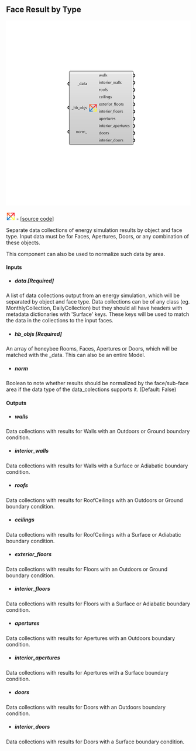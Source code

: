 ## Face Result by Type

![](../../images/components/Face_Result_by_Type.png)

![](../../images/icons/Face_Result_by_Type.png) - [[source code]](https://github.com/ladybug-tools/honeybee-grasshopper-energy/blob/master/honeybee_grasshopper_energy/src//HB%20Face%20Result%20by%20Type.py)


Separate data collections of energy simulation results by object and face type. Input data must be for Faces, Apertures, Doors, or any combination of these objects. 

This component can also be used to normalize such data by area. 



#### Inputs
* ##### data [Required]
A list of data collections output from an energy simulation, which will be separated by object and face type. Data collections can be of any class (eg. MonthlyCollection, DailyCollection) but they should all have headers with metadata dictionaries with 'Surface' keys. These keys will be used to match the data in the collections to the input faces. 
* ##### hb_objs [Required]
An array of honeybee Rooms, Faces, Apertures or Doors, which will be matched with the _data. This can also be an entire Model. 
* ##### norm 
Boolean to note whether results should be normalized by the face/sub-face area if the data type of the data_colections supports it. (Default: False) 

#### Outputs
* ##### walls
Data collections with results for Walls with an Outdoors or Ground boundary condition. 
* ##### interior_walls
Data collections with results for Walls with a Surface or Adiabatic boundary condition. 
* ##### roofs
Data collections with results for RoofCeilings with an Outdoors or Ground boundary condition. 
* ##### ceilings
Data collections with results for RoofCeilings with a Surface or Adiabatic boundary condition. 
* ##### exterior_floors
Data collections with results for Floors with an Outdoors or Ground boundary condition. 
* ##### interior_floors
Data collections with results for Floors with a Surface or Adiabatic boundary condition. 
* ##### apertures
Data collections with results for Apertures with an Outdoors boundary condition. 
* ##### interior_apertures
Data collections with results for Apertures with a Surface boundary condition. 
* ##### doors
Data collections with results for Doors with an Outdoors boundary condition. 
* ##### interior_doors
Data collections with results for Doors with a Surface boundary condition. 